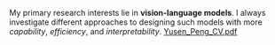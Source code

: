 My primary research interests lie in **vision-language models**. I always investigate different approaches to designing such models with more _capability_, _efficiency_, and _interpretability_.
[Yusen_Peng_CV.pdf](https://github.com/user-attachments/files/21441320/Yusen_Peng_CV.pdf)
